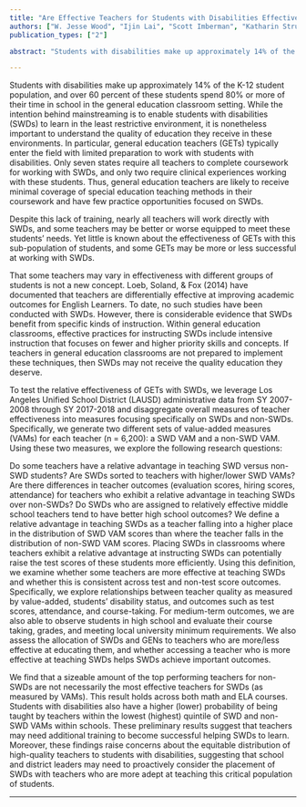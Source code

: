 ```yaml
---
title: "Are Effective Teachers for Students with Disabilities Effective Teachers for All?"
authors: ["W. Jesse Wood", "Ijin Lai", "Scott Imberman", "Katharin Strunk", "Nathan Jones"]
publication_types: ["2"]

abstract: "Students with disabilities make up approximately 14% of the K-12 student population, and over 60 percent of these students spend 80% or more of their time in school in the general education classroom setting. While the intention behind mainstreaming is to enable students with disabilities (SWDs) to learn in the least restrictive environment, it is nonetheless important to understand the quality of education they receive in these environments. In particular,  general education teachers (GETs)  typically enter the field with limited preparation to work with students with disabilities. Only seven states require all teachers to complete coursework for working with SWDs, and only two require clinical experiences working with these students. Thus, general education teachers are likely to receive minimal coverage of special education teaching methods in their coursework and have few practice opportunities focused on SWDs. To test the relative effectiveness of GETs with SWDs, we leverage Los Angeles Unified School District (LAUSD) administrative data from SY 2007-2008 through SY 2017-2018 and disaggregate overall measures of teacher effectiveness into measures focusing specifically on SWDs and non-SWDs. Specifically, we generate two different sets of value-added measures (VAMs) for each teacher (n = 6,200): a SWD VAM and a non-SWD VAM. We find that a sizeable amount of the top performing teachers for non-SWDs are not necessarily the most effective teachers for SWDs (as measured by VAMs). This result holds across both math and ELA courses. Students with disabilities also have a higher (lower) probability of being taught by teachers within the lowest (highest) quintile of SWD and non-SWD VAMs within schools.  These preliminary results suggest that teachers may need additional training to become successful helping SWDs to learn. Moreover, these findings raise concerns about the equitable distribution of high-quality teachers to students with disabilities, suggesting that school and district leaders may need to proactively consider the placement of SWDs with teachers who are more adept at teaching this critical population of students."

---
```


Students with disabilities make up approximately 14% of the K-12 student population, and over 60 percent of these students spend 80% or more of their time in school in the general education classroom setting. While the intention behind mainstreaming is to enable students with disabilities (SWDs) to learn in the least restrictive environment, it is nonetheless important to understand the quality of education they receive in these environments. In particular,  general education teachers (GETs)  typically enter the field with limited preparation to work with students with disabilities. Only seven states require all teachers to complete coursework for working with SWDs, and only two require clinical experiences working with these students. Thus, general education teachers are likely to receive minimal coverage of special education teaching methods in their coursework and have few practice opportunities focused on SWDs.

Despite this lack of training, nearly all teachers will work directly with SWDs, and some teachers may be better or worse equipped to meet these students’ needs. Yet little is known about the effectiveness of GETs with this sub-population of students, and some GETs may be more or less successful at working with SWDs.     

That some teachers may vary in effectiveness with different groups of students is not a new concept. Loeb, Soland, & Fox (2014) have documented that teachers are differentially effective at improving academic outcomes for English Learners. To date, no such studies have been conducted with SWDs.   However, there is considerable evidence that SWDs benefit from specific kinds of instruction. Within general education classrooms, effective practices for instructing SWDs include intensive instruction that focuses on fewer and higher priority skills and concepts. If teachers in general education classrooms are not prepared to implement these techniques, then SWDs may not receive the quality education they deserve.

To test the relative effectiveness of GETs with SWDs, we leverage Los Angeles Unified School District (LAUSD) administrative data from SY 2007-2008 through SY 2017-2018 and disaggregate overall measures of teacher effectiveness into measures focusing specifically on SWDs and non-SWDs. Specifically, we generate two different sets of value-added measures (VAMs) for each teacher (n = 6,200): a SWD VAM and a non-SWD VAM. Using these two measures, we explore the following research questions:

Do some teachers have a relative advantage in teaching SWD versus non-SWD students?
Are SWDs sorted to teachers with higher/lower SWD VAMs?
Are there differences in teacher outcomes (evaluation scores, hiring scores, attendance) for teachers who exhibit a relative advantage in teaching SWDs over non-SWDs?
Do SWDs who are assigned to relatively effective middle school teachers tend to have better high school outcomes?
We define a relative advantage in teaching SWDs as a teacher falling into a higher place in the distribution of SWD VAM scores than where the teacher falls in the distribution of non-SWD VAM scores. Placing SWDs in classrooms where teachers exhibit a relative advantage at instructing SWDs can potentially raise the test scores of these students more efficiently. Using this definition, we examine whether some teachers are more effective at teaching SWDs and whether this is consistent across test and non-test score outcomes. Specifically, we explore relationships between teacher quality as measured by value-added, students’ disability status, and outcomes such as test scores, attendance, and course-taking. For medium-term outcomes, we are also able to observe students in high school and evaluate their course taking, grades, and meeting local university minimum requirements. We also assess the allocation of SWDs and GENs to teachers who are more/less effective at educating them, and whether accessing a teacher who is more effective at teaching SWDs helps SWDs achieve important outcomes.

We find that a sizeable amount of the top performing teachers for non-SWDs are not necessarily the most effective teachers for SWDs (as measured by VAMs). This result holds across both math and ELA courses. Students with disabilities also have a higher (lower) probability of being taught by teachers within the lowest (highest) quintile of SWD and non-SWD VAMs within schools.  These preliminary results suggest that teachers may need additional training to become successful helping SWDs to learn. Moreover, these findings raise concerns about the equitable distribution of high-quality teachers to students with disabilities, suggesting that school and district leaders may need to proactively consider the placement of SWDs with teachers who are more adept at teaching this critical population of students.

---